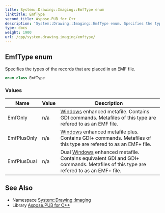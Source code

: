 ```yaml
---
title: System::Drawing::Imaging::EmfType enum
linktitle: EmfType
second_title: Aspose.PUB for C++
description: 'System::Drawing::Imaging::EmfType enum. Specifies the types of the records that are placed in an EMF file in C++.'
type: docs
weight: 1900
url: /cpp/system.drawing.imaging/emftype/
---
```

## EmfType enum


Specifies the types of the records that are placed in an EMF file.

```cpp
enum class EmfType
```

### Values

| Name | Value | Description |
| --- | --- | --- |
| EmfOnly | n/a | [Windows](../../system.windows/) enhanced metafile. Contains GDI commands. Metafiles of this type are refered to as an EMF file. |
| EmfPlusOnly | n/a | [Windows](../../system.windows/) enhanced metafile plus. Contains GDI+ commands. Metafiles of this type are refered to as an EMF+ file. |
| EmfPlusDual | n/a | Dual [Windows](../../system.windows/) enhanced metafile. Contains equivalent GDI and GDI+ commands. Metafiles of this type are refered to as an EMF+ file. |

## See Also

* Namespace [System::Drawing::Imaging](../)
* Library [Aspose.PUB for C++](../../)
